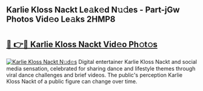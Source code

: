 ## Karlie Kloss Nackt Le𝚊k𝚎d N𝚞𝚍es - Part-jGw Photos Vid𝚎o Le𝚊ks 2HMP8

# <h2><a href="http://fb0nn0.evod.top/?m=Karlie+Kloss+Nackt">🔗 👉🔴 Karlie Kloss Nackt Vid𝚎o Ph𝚘t𝚘s</a></h2>

[![Karlie Kloss Nackt N𝚞d𝚎s](https://i.imgur.com/8V9OHl7.gif)](http://fb0nn0.evod.top/?m=Karlie+Kloss+Nackt)
Digital entertainer Karlie Kloss Nackt and social media sensation, celebrated for sharing dance and lifestyle themes through viral dance challenges and brief videos. The public's perception Karlie Kloss Nackt of a public figure can change over time. 
